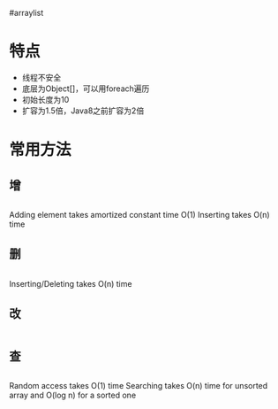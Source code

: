 #arraylist 

# 特点

- 线程不安全
- 底层为Object[]，可以用foreach遍历
- 初始长度为10
- 扩容为1.5倍，Java8之前扩容为2倍

# 常用方法

## 增

```Java

```

Adding element takes amortized constant time O(1)
Inserting takes O(n) time

## 删

```Java

```

Inserting/Deleting takes O(n) time

## 改

```Java

```

## 查

```Java

``` 

Random access takes O(1) time
Searching takes O(n) time for unsorted array and O(log n) for a sorted one




